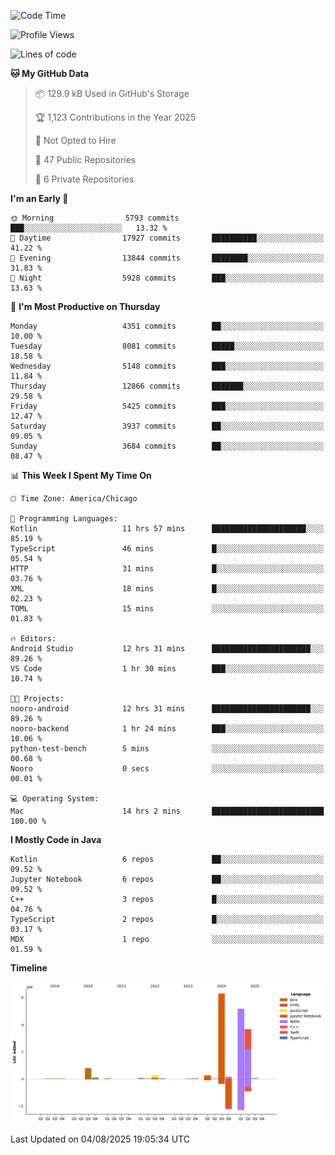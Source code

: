 <!--START_SECTION:waka-->
![Code Time](http://img.shields.io/badge/Code%20Time-1%2C395%20hrs%204%20mins-blue)

![Profile Views](http://img.shields.io/badge/Profile%20Views-0-blue)

![Lines of code](https://img.shields.io/badge/From%20Hello%20World%20I%27ve%20Written-16.9%20million%20lines%20of%20code-blue)

**🐱 My GitHub Data** 

> 📦 129.9 kB Used in GitHub's Storage 
 > 
> 🏆 1,123 Contributions in the Year 2025
 > 
> 🚫 Not Opted to Hire
 > 
> 📜 47 Public Repositories 
 > 
> 🔑 6 Private Repositories 
 > 
**I'm an Early 🐤** 

```text
🌞 Morning                5793 commits        ███░░░░░░░░░░░░░░░░░░░░░░   13.32 % 
🌆 Daytime                17927 commits       ██████████░░░░░░░░░░░░░░░   41.22 % 
🌃 Evening                13844 commits       ████████░░░░░░░░░░░░░░░░░   31.83 % 
🌙 Night                  5928 commits        ███░░░░░░░░░░░░░░░░░░░░░░   13.63 % 
```
📅 **I'm Most Productive on Thursday** 

```text
Monday                   4351 commits        ██░░░░░░░░░░░░░░░░░░░░░░░   10.00 % 
Tuesday                  8081 commits        █████░░░░░░░░░░░░░░░░░░░░   18.58 % 
Wednesday                5148 commits        ███░░░░░░░░░░░░░░░░░░░░░░   11.84 % 
Thursday                 12866 commits       ███████░░░░░░░░░░░░░░░░░░   29.58 % 
Friday                   5425 commits        ███░░░░░░░░░░░░░░░░░░░░░░   12.47 % 
Saturday                 3937 commits        ██░░░░░░░░░░░░░░░░░░░░░░░   09.05 % 
Sunday                   3684 commits        ██░░░░░░░░░░░░░░░░░░░░░░░   08.47 % 
```


📊 **This Week I Spent My Time On** 

```text
🕑︎ Time Zone: America/Chicago

💬 Programming Languages: 
Kotlin                   11 hrs 57 mins      █████████████████████░░░░   85.19 % 
TypeScript               46 mins             █░░░░░░░░░░░░░░░░░░░░░░░░   05.54 % 
HTTP                     31 mins             █░░░░░░░░░░░░░░░░░░░░░░░░   03.76 % 
XML                      18 mins             █░░░░░░░░░░░░░░░░░░░░░░░░   02.23 % 
TOML                     15 mins             ░░░░░░░░░░░░░░░░░░░░░░░░░   01.83 % 

🔥 Editors: 
Android Studio           12 hrs 31 mins      ██████████████████████░░░   89.26 % 
VS Code                  1 hr 30 mins        ███░░░░░░░░░░░░░░░░░░░░░░   10.74 % 

🐱‍💻 Projects: 
nooro-android            12 hrs 31 mins      ██████████████████████░░░   89.26 % 
nooro-backend            1 hr 24 mins        ███░░░░░░░░░░░░░░░░░░░░░░   10.06 % 
python-test-bench        5 mins              ░░░░░░░░░░░░░░░░░░░░░░░░░   00.68 % 
Nooro                    0 secs              ░░░░░░░░░░░░░░░░░░░░░░░░░   00.01 % 

💻 Operating System: 
Mac                      14 hrs 2 mins       █████████████████████████   100.00 % 
```

**I Mostly Code in Java** 

```text
Kotlin                   6 repos             ██░░░░░░░░░░░░░░░░░░░░░░░   09.52 % 
Jupyter Notebook         6 repos             ██░░░░░░░░░░░░░░░░░░░░░░░   09.52 % 
C++                      3 repos             █░░░░░░░░░░░░░░░░░░░░░░░░   04.76 % 
TypeScript               2 repos             █░░░░░░░░░░░░░░░░░░░░░░░░   03.17 % 
MDX                      1 repo              ░░░░░░░░░░░░░░░░░░░░░░░░░   01.59 % 
```



**Timeline**

![Lines of Code chart](https://raw.githubusercontent.com/phanijsp/phanijsp/main/assets/bar_graph.png)


 Last Updated on 04/08/2025 19:05:34 UTC
<!--END_SECTION:waka-->
